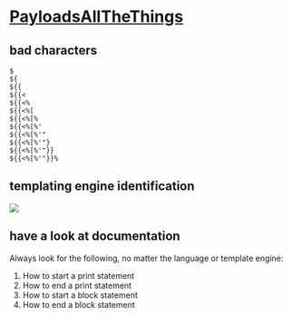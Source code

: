 # [PayloadsAllTheThings](https://github.com/swisskyrepo/PayloadsAllTheThings/tree/master/Server%20Side%20Template%20Injection#jinja2)

## bad characters

```
$
${
${{
${{<
${{<%
${{<%[
${{<%[%
${{<%[%'
${{<%[%'"
${{<%[%'"}
${{<%[%'"}}
${{<%[%'"}}%
```

## templating engine identification

![](https://gblobscdn.gitbook.com/assets%2F-L_2uGJGU7AVNRcqRvEi%2F-M7O4Hp6bOFFkge_yq4G%2F-M7OCvxwZCiaP8Whx2fi%2Fimage.png)

## have a look at documentation

Always look for the following, no matter the language or template engine:

1. How to start a print statement
2. How to end a print statement
3. How to start a block statement
4. How to end a block statement
